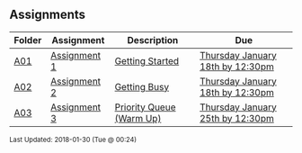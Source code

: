 ## Assignments
| Folder | Assignment | Description | Due|
 | ------------|------------|------------|------------|
 | [A01](https://github.com/rugbyprof/3013-Algorithms/tree/master/Assignments/A03) | [ Assignment 1 ](https://github.com/rugbyprof/3013-Algorithms/tree/master/Assignments/A03) | [ Getting Started](https://github.com/rugbyprof/3013-Algorithms/tree/master/Assignments/A03) | [Thursday January 18th by 12:30pm](https://github.com/rugbyprof/3013-Algorithms/tree/master/Assignments/A03) |
 | [A02](https://github.com/rugbyprof/3013-Algorithms/tree/master/Assignments/A03) | [ Assignment 2 ](https://github.com/rugbyprof/3013-Algorithms/tree/master/Assignments/A03) | [ Getting Busy](https://github.com/rugbyprof/3013-Algorithms/tree/master/Assignments/A03) | [Thursday January 18th by 12:30pm](https://github.com/rugbyprof/3013-Algorithms/tree/master/Assignments/A03) |
 | [A03](https://github.com/rugbyprof/3013-Algorithms/tree/master/Assignments/A03) | [ Assignment 3 ](https://github.com/rugbyprof/3013-Algorithms/tree/master/Assignments/A03) | [ Priority Queue (Warm Up)](https://github.com/rugbyprof/3013-Algorithms/tree/master/Assignments/A03) | [Thursday January 25th by 12:30pm](https://github.com/rugbyprof/3013-Algorithms/tree/master/Assignments/A03) |

<sup>Last Updated: 2018-01-30 (Tue @ 00:24)</sup>